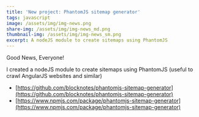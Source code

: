 ```yaml
---
title: 'New project: PhantomJS sitemap generator'
tags: javascript
image: /assets/img/img-news.png
share-img: /assets/img/img-news_md.png
thumbnail-img: /assets/img/img-news_sm.png
excerpt: A nodeJS module to create sitemaps using PhantomJS
---
```


Good News, Everyone!

I created a nodeJS module to create sitemaps using PhantomJS (useful to crawl AngularJS websites and similar)

* [https://github.com/blocknotes/phantomjs-sitemap-generator](https://github.com/blocknotes/phantomjs-sitemap-generator)
* [https://www.npmjs.com/package/phantomjs-sitemap-generator](https://www.npmjs.com/package/phantomjs-sitemap-generator)
